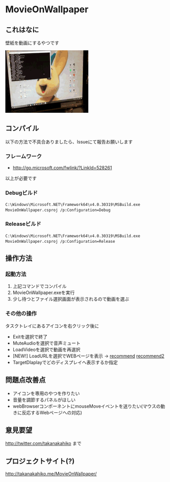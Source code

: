 # MovieOnWallpaper

## これはなに
壁紙を動画にするやつです


![pic08.gif](pic08.gif "動作例")

## コンパイル
以下の方法で不具合ありましたら、Issueにて報告お願いします


### フレームワーク
- http://go.microsoft.com/fwlink/?LinkId=528261

以上が必要です

### Debugビルド
` C:\Windows\Microsoft.NET\Framework64\v4.0.30319\MSBuild.exe MovieOnWallpaper.csproj /p:Configuration=Debug `

### Releaseビルド
` C:\Windows\Microsoft.NET\Framework64\v4.0.30319\MSBuild.exe MovieOnWallpaper.csproj /p:Configuration=Release `  

## 操作方法

### 起動方法
1. 上記コマンドでコンパイル
2. MovieOnWallpaper.exeを実行
3. 少し待つとファイル選択画面が表示されるので動画を選ぶ

### その他の操作
タスクトレイにあるアイコンを右クリック後に

- Exitを選択で終了
- MuteAudioを選択で音声ミュート
- LoadVideoを選択で動画を再選択
- [NEW!] LoadURLを選択でWEBページを表示 -> [recommend](https://earth.nullschool.net/jp/#current/wind/surface/level/orthographic=139.26,31.86,706) [recommend2](https://www.youtube.com/embed/1yIHLQJNvDw?loop=1&&playlist=1yIHLQJNvDw&rel=0&autoplay=1&autohide=1)
- TargetDIaplayでどのディスプレイへ表示するか指定

## 問題点改善点
- アイコンを専用のやつを作りたい
- 音量を調節するパネルがほしい
- webBrowserコンポーネントにmouseMoveイベントを送りたい(マウスの動きに反応するWebページへの対応)

## 意見要望
http://twitter.com/takanakahiko まで

## プロジェクトサイト(?)
http://takanakahiko.me/MovieOnWallpaper/
